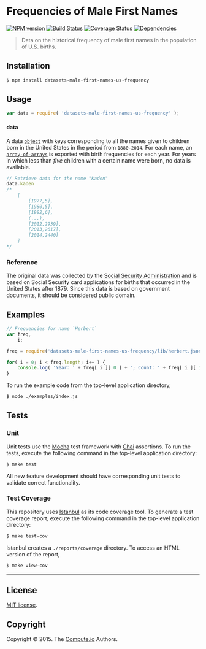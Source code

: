 Frequencies of Male First Names
===
[![NPM version][npm-image]][npm-url] [![Build Status][travis-image]][travis-url] [![Coverage Status][codecov-image]][codecov-url] [![Dependencies][dependencies-image]][dependencies-url]

> Data on the historical frequency of male first names in the population of U.S. births.


## Installation

``` bash
$ npm install datasets-male-first-names-us-frequency
```


## Usage

``` javascript
var data = require( 'datasets-male-first-names-us-frequency' );
```

#### data

A data [`object`](https://developer.mozilla.org/en-US/docs/Web/JavaScript/Reference/Global_Objects/Object) with keys corresponding to all the names given to children born in the United States in the period from `1880-2014`. For each name, an [`array-of-arrays`](https://developer.mozilla.org/en-US/docs/Web/JavaScript/Reference/Global_Objects/Array) is exported with birth frequencies for each year. For years in which less than *five* children with a certain name were born, no data is available.

``` javascript
// Retrieve data for the name "Kaden"
data.kaden
/*
	[
		[1977,5],
		[1980,5],
		[1982,6],
		(...),
		[2012,2939],
		[2013,2617],
		[2014,2440]
	]
*/
```

### Reference

The original data was collected by the [Social Security Administration](http://www.ssa.gov/oact/babynames/) and is based on Social Security card applications for births that occurred in the United States after 1879. Since this data is based on government documents, it should be considered public domain.

## Examples

``` javascript
// Frequencies for name `Herbert`
var freq,
 	i;

freq = require('datasets-male-first-names-us-frequency/lib/herbert.json' );

for( i = 0; i < freq.length; i++ ) {
	console.log( 'Year: ' + freq[ i ][ 0 ] + '; Count: ' + freq[ i ][ 1 ] );
}
```

To run the example code from the top-level application directory,

``` bash
$ node ./examples/index.js
```


## Tests

### Unit

Unit tests use the [Mocha](http://mochajs.org/) test framework with [Chai](http://chaijs.com) assertions. To run the tests, execute the following command in the top-level application directory:

``` bash
$ make test
```

All new feature development should have corresponding unit tests to validate correct functionality.


### Test Coverage

This repository uses [Istanbul](https://github.com/gotwarlost/istanbul) as its code coverage tool. To generate a test coverage report, execute the following command in the top-level application directory:

``` bash
$ make test-cov
```

Istanbul creates a `./reports/coverage` directory. To access an HTML version of the report,

``` bash
$ make view-cov
```


---
## License

[MIT license](http://opensource.org/licenses/MIT).


## Copyright

Copyright &copy; 2015. The [Compute.io](https://github.com/compute-io) Authors.


[npm-image]: http://img.shields.io/npm/v/datasets-male-first-names-us-frequency.svg
[npm-url]: https://npmjs.org/package/datasets-male-first-names-us-frequency

[travis-image]: http://img.shields.io/travis/datasets-io/male-first-names-us-frequency/master.svg
[travis-url]: https://travis-ci.org/datasets-io/male-first-names-us-frequency

[codecov-image]: https://img.shields.io/codecov/c/github/datasets-io/male-first-names-us-frequency/master.svg
[codecov-url]: https://codecov.io/github/datasets-io/male-first-names-us-frequency?branch=master

[dependencies-image]: http://img.shields.io/david/datasets-io/male-first-names-us-frequency.svg
[dependencies-url]: https://david-dm.org/datasets-io/male-first-names-us-frequency

[dev-dependencies-image]: http://img.shields.io/david/dev/datasets-io/male-first-names-us-frequency.svg
[dev-dependencies-url]: https://david-dm.org/dev/datasets-io/male-first-names-us-frequency

[github-issues-image]: http://img.shields.io/github/issues/datasets-io/male-first-names-us-frequency.svg
[github-issues-url]: https://github.com/datasets-io/male-first-names-us-frequency/issues
